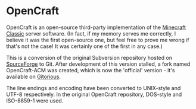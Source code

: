 OpenCraft
=========

OpenCraft is an open-source third-party implementation of the
[Minecraft Classic][classic] server software. (In fact, if my memory serves me
correctly, I believe it was the first open-source one, but feel free to prove me
wrong if that's not the case! It was certainly one of the first in any case.)

This is a conversion of the original Subversion repository hosted on
[SourceForge][sf] to Git. After development of this version stalled, a fork
named OpenCraft-ACM was created, which is now the 'official' version - it's
available on [Gitorious][gitorious].

The line endings and encoding have been converted to UNIX-style and UTF-8
respectively. In the original OpenCraft repository, DOS-style and ISO-8859-1
were used.

[classic]: https://minecraft.net/classic
[sf]: http://sourceforge.net/p/opencraft/code/HEAD/tree/
[gitorious]: https://gitorious.org/opencraft
